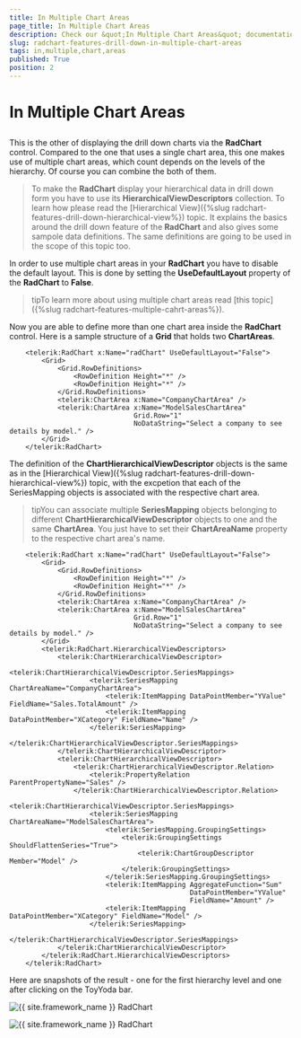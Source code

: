 ```yaml
---
title: In Multiple Chart Areas
page_title: In Multiple Chart Areas
description: Check our &quot;In Multiple Chart Areas&quot; documentation article for the RadChart {{ site.framework_name }} control.
slug: radchart-features-drill-down-in-multiple-chart-areas
tags: in,multiple,chart,areas
published: True
position: 2
---
```


# In Multiple Chart Areas



## 

This is the other of displaying the drill down charts via the __RadChart__ control. Compared to the one that uses a single chart area, this one makes use of multiple chart areas, which count depends on the levels of the hierarchy. Of course you can combine the both of them.

>To make the __RadChart__ display your hierarchical data in drill down form you have to use its __HierarchicalViewDescriptors__ collection. To learn how please read the [Hierarchical View]({%slug radchart-features-drill-down-hierarchical-view%}) topic. It explains the basics around the drill down feature of the __RadChart__ and also gives some sampole data definitions. The same definitions are going to be used in the scope of this topic too.

In order to use multiple chart areas in your __RadChart__ you have to disable the default layout. This is done by setting the __UseDefaultLayout__ property of the __RadChart__ to __False__.

>tipTo learn more about using multiple chart areas read [this topic]({%slug radchart-features-multiple-cahrt-areas%}).

Now you are able to define more than one chart area inside the __RadChart__ control. Here is a sample structure of a __Grid__ that holds two __ChartAreas__.



```XAML
	<telerik:RadChart x:Name="radChart" UseDefaultLayout="False">
	    <Grid>
	        <Grid.RowDefinitions>
	            <RowDefinition Height="*" />
	            <RowDefinition Height="*" />
	        </Grid.RowDefinitions>
	        <telerik:ChartArea x:Name="CompanyChartArea" />
	        <telerik:ChartArea x:Name="ModelSalesChartArea"
	                           Grid.Row="1"
	                           NoDataString="Select a company to see details by model." />
	    </Grid>
	</telerik:RadChart>
```



The definition of the __ChartHierarchicalViewDescriptor__ objects is the same as in the [Hierarchical View]({%slug radchart-features-drill-down-hierarchical-view%}) topic, with the excpetion that each of the SeriesMapping objects is associated with the respective chart area.

>tipYou can associate multiple __SeriesMapping__ objects belonging to different __ChartHierarchicalViewDescriptor__ objects to one and the same __ChartArea__. You just have to set their __ChartAreaName__ property to the respective chart area's name.



```XAML
	<telerik:RadChart x:Name="radChart" UseDefaultLayout="False">
	    <Grid>
	        <Grid.RowDefinitions>
	            <RowDefinition Height="*" />
	            <RowDefinition Height="*" />
	        </Grid.RowDefinitions>
	        <telerik:ChartArea x:Name="CompanyChartArea" />
	        <telerik:ChartArea x:Name="ModelSalesChartArea"
	                           Grid.Row="1"
	                           NoDataString="Select a company to see details by model." />
	    </Grid>
	    <telerik:RadChart.HierarchicalViewDescriptors>
	        <telerik:ChartHierarchicalViewDescriptor>
	            <telerik:ChartHierarchicalViewDescriptor.SeriesMappings>
	                <telerik:SeriesMapping ChartAreaName="CompanyChartArea">
	                    <telerik:ItemMapping DataPointMember="YValue" FieldName="Sales.TotalAmount" />
	                    <telerik:ItemMapping DataPointMember="XCategory" FieldName="Name" />
	                </telerik:SeriesMapping>
	            </telerik:ChartHierarchicalViewDescriptor.SeriesMappings>
	        </telerik:ChartHierarchicalViewDescriptor>
	        <telerik:ChartHierarchicalViewDescriptor>
	            <telerik:ChartHierarchicalViewDescriptor.Relation>
	                <telerik:PropertyRelation ParentPropertyName="Sales" />
	            </telerik:ChartHierarchicalViewDescriptor.Relation>
	            <telerik:ChartHierarchicalViewDescriptor.SeriesMappings>
	                <telerik:SeriesMapping ChartAreaName="ModelSalesChartArea">
	                    <telerik:SeriesMapping.GroupingSettings>
	                        <telerik:GroupingSettings ShouldFlattenSeries="True">
	                            <telerik:ChartGroupDescriptor Member="Model" />
	                        </telerik:GroupingSettings>
	                    </telerik:SeriesMapping.GroupingSettings>
	                    <telerik:ItemMapping AggregateFunction="Sum"
	                                         DataPointMember="YValue"
	                                         FieldName="Amount" />
	                    <telerik:ItemMapping DataPointMember="XCategory" FieldName="Model" />
	                </telerik:SeriesMapping>
	            </telerik:ChartHierarchicalViewDescriptor.SeriesMappings>
	        </telerik:ChartHierarchicalViewDescriptor>
	    </telerik:RadChart.HierarchicalViewDescriptors>
	</telerik:RadChart>
```



Here are snapshots of the result - one for the first hierarchy level and one after clicking on the ToyYoda bar.

![{{ site.framework_name }} RadChart  ](images/RadChart_Features_DrillDown_MultipleChartArea_01.png)

![{{ site.framework_name }} RadChart  ](images/RadChart_Features_DrillDown_MultipleChartArea_02.png)
